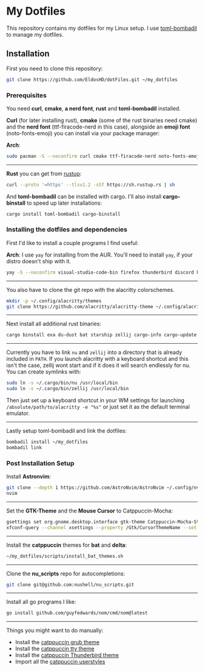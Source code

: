 # My Dotfiles

This repository contains my dotfiles for my Linux setup. I use [toml-bombadil](https://github.com/oknozor/toml-bombadil) to manage my dotfiles.

## Installation

First you need to clone this repository:
```bash
git clone https://github.com/EldosHD/dotFiles.git ~/my_dotfiles
```

### Prerequisites

You need **curl**, **cmake**, **a nerd font**, **rust** and **toml-bombadil** installed.

**Curl** (for later installing rust), **cmake** (some of the rust binaries need cmake) and the **nerd font** (ttf-firacode-nerd in this case), alongside an **emoji font** (noto-fonts-emoji) you can install via your package manager:

**Arch**: 
```bash
sudo pacman -S --noconfirm curl cmake ttf-firacode-nerd noto-fonts-emoji
```

---

**Rust** you can get from [rustup](https://rustup.rs/):

```bash
curl --proto '=https' --tlsv1.2 -sSf https://sh.rustup.rs | sh
```

And **toml-bombadil** can be installed with cargo. I'll also install **cargo-binstall** to speed up later installations:

```bash
cargo install toml-bombadil cargo-binstall
```

### Installing the dotfiles and dependencies

First I'd like to install a couple programs I find useful:

**Arch**: I use `yay` for installing from the AUR. You'll need to install `yay`, if your distro  doesn't ship with it.
```bash
yay -S --noconfirm visual-studio-code-bin firefox thunderbird discord keepass catppuccin-gtk-theme-mocha catppuccin-cursors-mocha neovim go
```

---

You also have to clone the git repo with the alacritty colorschemes.
```bash
mkdir -p ~/.config/alacritty/themes
git clone https://github.com/alacritty/alacritty-theme ~/.config/alacritty/themes
```

---

Next install all additional rust binaries:
```bash
cargo binstall exa du-dust bat starship zellij cargo-info cargo-update nu alacritty git-delta ripgrep rm-improved cargo-mommy
```

---

Currently you have to link `nu` and `zellij` into a directory that is already included in `PATH`.
If you launch alacritty with a keyboard shortcut and this isn't the case, zellij wont start and if it does it will search endlessly for nu.
You can create symlinks with:
```bash
sudo ln -s ~/.cargo/bin/nu /usr/local/bin
sudo ln -s ~/.cargo/bin/zellij /usr/local/bin
```

Then just set up a keyboard shortcut in your WM settings for launching `/absolute/path/to/alacritty -e "%s"` or just set it as the default terminal emulator.

---

Lastly setup toml-bombadil and link the dotfiles:
```bash
bombadil install ~/my_dotfiles
bombadil link 
```

### Post Installation Setup

Install **Astronvim**:

```bash
git clone --depth 1 https://github.com/AstroNvim/AstroNvim ~/.config/nvim
nvim
```

---

Set the **GTK-Theme** and the **Mouse Cursor** to Catppuccin-Mocha:
```bash
gsettings set org.gnome.desktop.interface gtk-theme Catppuccin-Mocha-Standard-Pink-Dark
xfconf-query --channel xsettings --property /Gtk/CursorThemeName --set Catppuccin-Mocha-Pink-Cursors
```

---

Install the **catppuccin** themes for **bat** and **delta**:
```bash
~/my_dotfiles/scripts/install_bat_themes.sh
```

---

Clone the **nu_scripts** repo for autocompletions:
```bash
git clone git@github.com:nushell/nu_scripts.git
```

---

Install all go programs I like:
```bash
go install github.com/guyfedwards/nom/cmd/nom@latest
```

---

Things you might want to do manually:
- Install the [catppuccin grub theme](https://github.com/catppuccin/grub)
- Install the [catppuccin tty theme](https://github.com/catppuccin/tty)
- Install the [catppuccin Thunderbird theme](https://github.com/catppuccin/thunderbird)
- Import all the [catppuccin userstyles](https://github.com/catppuccin/userstyles)
